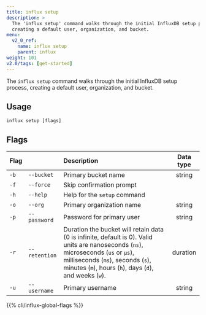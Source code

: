 ```yaml
---
title: influx setup
description: >
  The 'influx setup' command walks through the initial InfluxDB setup process,
  creating a default user, organization, and bucket.
menu:
  v2_0_ref:
    name: influx setup
    parent: influx
weight: 101
v2.0/tags: [get-started]
---
```


The `influx setup` command walks through the initial InfluxDB setup process,
creating a default user, organization, and bucket.

## Usage
```
influx setup [flags]
```

## Flags
| Flag |               | Description                                                    | Data type |
|:---- |:---           |:-----------                                                    |:---------:|
| `-b` | `--bucket`    | Primary bucket name                                            | string    |
| `-f` | `--force`     | Skip confirmation prompt                                       |           |
| `-h` | `--help`      | Help for the `setup` command                                   |           |
| `-o` | `--org`       | Primary organization name                                      | string    |
| `-p` | `--password`  | Password for primary user                                      | string    |
| `-r` | `--retention` | Duration the bucket will retain data (0 is infinite, default is 0). Valid units are nanoseconds (`ns`), microseconds (`us` or `µs`), milliseconds (`ms`), seconds (`s`), minutes (`m`), hours (`h`), days (`d`), and weeks (`w`).| duration  |
| `-u` | `--username`  | Primary username                                               | string    |

{{% cli/influx-global-flags %}}
